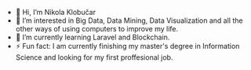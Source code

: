 - 👋 Hi, I’m Nikola Klobučar
- 👀 I’m interested in Big Data, Data Mining, Data Visualization and all the other ways of using computers to improve my life.  
- 🌱 I’m currently learning Laravel and Blockchain.
- ⚡ Fun fact: I am currently finishing my master's degree in Information Science and looking for my first proffesional job.

<!---
nikolaklobucar/nikolaklobucar is a ✨ special ✨ repository because its `README.md` (this file) appears on your GitHub profile.
You can click the Preview link to take a look at your changes.
--->
